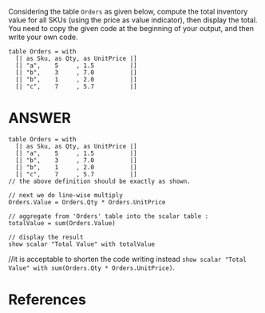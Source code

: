 Considering the table `Orders` as given below, compute the total inventory value for all SKUs (using the price as value indicator), then display the total. You need to copy the given code at the beginning of your output, and then write your own code.

```envision
table Orders = with
  [| as Sku, as Qty, as UnitPrice |]
  [| "a",    5     , 1.5          |]
  [| "b",    3     , 7.0          |]
  [| "b",    1     , 2.0          |]
  [| "c",    7     , 5.7          |]
```

# ANSWER

```envision
table Orders = with
  [| as Sku, as Qty, as UnitPrice |]
  [| "a",    5     , 1.5          |]
  [| "b",    3     , 7.0          |]
  [| "b",    1     , 2.0          |]
  [| "c",    7     , 5.7          |]
// the above definition should be exactly as shown.

// next we do line-wise multiply
Orders.Value = Orders.Qty * Orders.UnitPrice

// aggregate from 'Orders' table into the scalar table :
totalValue = sum(Orders.Value)

// display the result
show scalar "Total Value" with totalValue
```

//it is acceptable to shorten the code writing instead `show scalar "Total Value" with sum(Orders.Qty * Orders.UnitPrice)`.

# References

